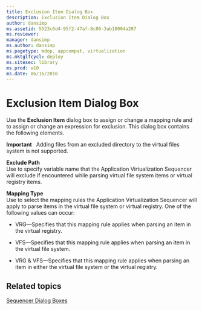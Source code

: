 ```yaml
---
title: Exclusion Item Dialog Box
description: Exclusion Item Dialog Box
author: dansimp
ms.assetid: 5523c6d4-95f2-47af-8c06-3ab18004a207
ms.reviewer: 
manager: dansimp
ms.author: dansimp
ms.pagetype: mdop, appcompat, virtualization
ms.mktglfcycl: deploy
ms.sitesec: library
ms.prod: w10
ms.date: 06/16/2016
---
```



# Exclusion Item Dialog Box


Use the **Exclusion Item** dialog box to assign or change a mapping rule and to assign or change an expression for exclusion. This dialog box contains the following elements.

**Important**  
Adding files from an excluded directory to the virtual files system is not supported.

 

<a href="" id="exclude-path"></a>**Exclude Path**  
Use to specify variable name that the Application Virtualization Sequencer will exclude if encountered while parsing virtual file system items or virtual registry items.

<a href="" id="mapping-type"></a>**Mapping Type**  
Use to select the mapping rules the Application Virtualization Sequencer will apply to parse items in the virtual file system or virtual registry. One of the following values can occur:

-   VRG—Specifies that this mapping rule applies when parsing an item in the virtual registry.

-   VFS—Specifies that this mapping rule applies when parsing an item in the virtual file system.

-   VRG & VFS—Specifies that this mapping rule applies when parsing an item in either the virtual file system or the virtual registry.

## Related topics


[Sequencer Dialog Boxes](sequencer-dialog-boxes.md)

 

 





